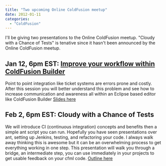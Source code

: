```yaml
---
title: "Two upcoming Online ColdFusion meetup"
date: 2012-01-11
categories: 
  - "ColdFusion"
---
```


I'll be giving two presentations to the Online ColdFusion meetup. "Cloudy with a Chance of Tests" is tenative since it hasn't been announced by the Online ColdFusion meetup.

## Jan 12, 6pm EST: [Improve your workflow within ColdFusion Builder](http://www.meetup.com/coldfusionmeetup/events/46479072/)

Point to point integration like ticket systems are errors prone and costly. After this session you will better understand this problem and see how to increase communication and awareness all within an Eclipse based editor like ColdFusion Builder [Slides here](https://docs.google.com/present/edit?id=0AZZAxOdc0CBnZGMyc2I0NTRfOTA0ZjM3eGZ6bW4)

## Feb 2, 6pm EST: Cloudy with a Chance of Tests

We will introduce CI (continuous integration) concepts and benefits then a simple ant script you can run. Hopefully you have seen presentations over ant, setting up Jenkins, testing, and refactoring your code. I always walk away thinking this is awesome but it can be an overwhelming process to get everything working in one step. This presentation will walk you through a bridge, an intermediate step, you can use immediately in your projects to get usable feedback on your cfml code. [Outline here](https://docs.google.com/document/d/1biLTSfLfZxdwLI78Jo2lID_w-pKAqnR63csfu8mT9EA/edit)
